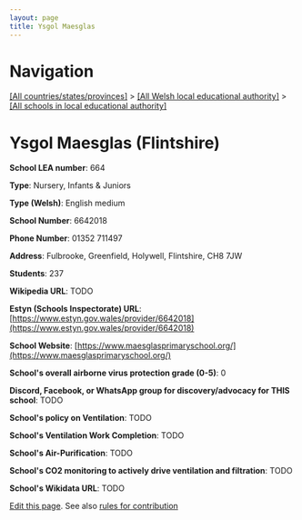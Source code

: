 ```yaml
---
layout: page
title: Ysgol Maesglas
---
```

# Navigation

[[All countries/states/provinces]](../../..) > [[All Welsh local educational authority]](../..) > [[All schools in local educational authority]](..)

# Ysgol Maesglas (Flintshire)

**School LEA number**: 664

**Type**: Nursery, Infants & Juniors

**Type (Welsh)**: English medium

**School Number**: 6642018

**Phone Number**: 01352 711497

**Address**: Fulbrooke, Greenfield, Holywell, Flintshire, CH8 7JW

**Students**: 237

**Wikipedia URL**: TODO

**Estyn (Schools Inspectorate) URL**: [https://www.estyn.gov.wales/provider/6642018](https://www.estyn.gov.wales/provider/6642018)

**School Website**: [https://www.maesglasprimaryschool.org/](https://www.maesglasprimaryschool.org/)

**School's overall airborne virus protection grade (0-5)**: 0

**Discord, Facebook, or WhatsApp group for discovery/advocacy for THIS school**: TODO

**School's policy on Ventilation**: TODO

**School's Ventilation Work Completion**: TODO

**School's Air-Purification**: TODO

**School's CO2 monitoring to actively drive ventilation and filtration**: TODO

**School's Wikidata URL**: TODO




[Edit this page](https://github.com/VentilationProject/Wales/edit/prif/./Flintshire/Ysgol_Maesglas.md). See also [rules for contribution](../../../contribution-rules/)